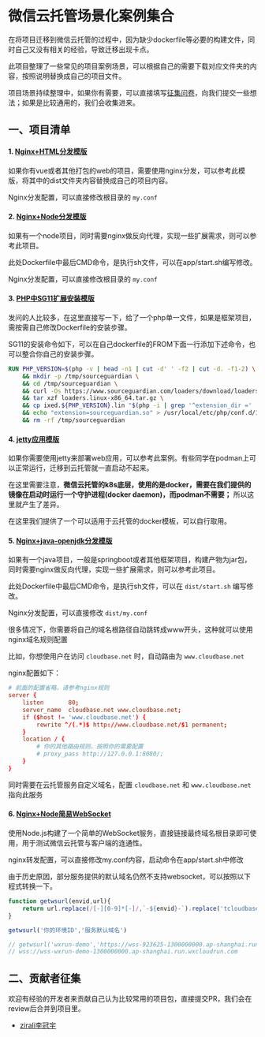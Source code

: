 # 微信云托管场景化案例集合

在将项目迁移到微信云托管的过程中，因为缺少dockerfile等必要的构建文件，同时自己又没有相关的经验，导致迁移出现卡点。

此项目整理了一些常见的项目案例场景，可以根据自己的需要下载对应文件夹的内容，按照说明替换成自己的项目文件。

项目场景持续整理中，如果你有需要，可以直接填写[征集问卷](https://wj.qq.com/s2/10034327/8f93/)，向我们提交一些想法；如果是比较通用的，我们会收集进来。

## 一、项目清单

#### 1. [Nginx+HTML分发模版](./nginxdist/)

如果你有vue或者其他打包的web的项目，需要使用nginx分发，可以参考此模版，将其中的dist文件夹内容替换成自己的项目内容。

Nginx分发配置，可以直接修改根目录的 `my.conf`

#### 2. [Nginx+Node分发模版](./nginxnode/)

如果有一个node项目，同时需要nginx做反向代理，实现一些扩展需求，则可以参考此项目。

此处Dockerfile中最后CMD命令，是执行sh文件，可以在app/start.sh编写修改。

Nginx分发配置，可以直接修改根目录的 `my.conf`

#### 3. [PHP中SG11扩展安装模版](./phpsg11)

发问的人比较多，在这里直接写一下，给了一个php单一文件，如果是框架项目，需按需自己修改Dockerfile的安装步骤。

SG11的安装命令如下，可以在自己dockerfile的FROM下面一行添加下述命令，也可以整合你自己的安装步骤。

``` dockerfile
RUN PHP_VERSION=$(php -v | head -n1 | cut -d' ' -f2 | cut -d. -f1-2) \
    && mkdir -p /tmp/sourceguardian \
    && cd /tmp/sourceguardian \
    && curl -Os https://www.sourceguardian.com/loaders/download/loaders.linux-x86_64.tar.gz \
    && tar xzf loaders.linux-x86_64.tar.gz \
    && cp ixed.${PHP_VERSION}.lin "$(php -i | grep '^extension_dir =' | cut -d' ' -f3)/sourceguardian.so" \
    && echo "extension=sourceguardian.so" > /usr/local/etc/php/conf.d/15-sourceguardian.ini \
    && rm -rf /tmp/sourceguardian
```

#### 4. [jetty应用模版](./jetty)

如果你需要使用jetty来部署web应用，可以参考此案例。有些同学在podman上可以正常运行，迁移到云托管就一直启动不起来。

在这里需要注意，**微信云托管的k8s底层，使用的是docker，需要在我们提供的镜像在启动时运行一个守护进程(docker daemon)，而podman不需要；** 所以这里就产生了差异。

在这里我们提供了一个可以适用于云托管的docker模板，可以自行取用。

#### 5. [Nginx+java-openjdk分发模版](./nginxjava/)

如果有一个java项目，一般是springboot或者其他框架项目，构建产物为jar包，同时需要nginx做反向代理，实现一些扩展需求，则可以参考此项目。

此处Dockerfile中最后CMD命令，是执行sh文件，可以在 `dist/start.sh` 编写修改。

Nginx分发配置，可以直接修改 `dist/my.conf`

很多情况下，你需要将自己的域名根路径自动跳转成www开头，这种就可以使用nginx域名规则配置

比如，你想使用户在访问 `cloudbase.net` 时，自动路由为 `www.cloudbase.net`

nginx配置如下：

``` conf
# 前面的配置省略，请参考nginx规则
server {
    listen       80;
    server_name  cloudbase.net www.cloudbase.net;
    if ($host != 'www.cloudbase.net') {
        rewrite ^/(.*)$ http://www.cloudbase.net/$1 permanent;
    }
    location / {
        # 你的其他路由规则，按照你的需要配置
        # proxy_pass http://127.0.0.1:8080/;
    }
}
```

同时需要在云托管服务自定义域名，配置 `cloudbase.net` 和 `www.cloudbase.net` 指向此服务

#### 6. [Nginx+Node简易WebSocket](./websocket/)

使用Node.js构建了一个简单的WebSocket服务，直接链接最终域名根目录即可使用，用于测试微信云托管与客户端的连通性。

nginx转发配置，可以直接修改my.conf内容，启动命令在app/start.sh中修改

由于历史原因，部分服务提供的默认域名仍然不支持websocket，可以按照以下程式转换一下。

``` js
function getwsurl(envid,url){
    return url.replace(/[-][0-9]*[-]/,`-${envid}-`).replace('tcloudbase.com','wxcloudrun.com').replace('https://','wss://')
}

getwsurl('你的环境ID','服务默认域名')

// getwsurl('wxrun-demo','https://wss-923625-1300000000.ap-shanghai.run.tcloudbase.com')
// wss://wss-wxrun-demo-1300000000.ap-shanghai.run.wxcloudrun.com
```

## 二、贡献者征集

欢迎有经验的开发者来贡献自己认为比较常用的项目包，直接提交PR，我们会在review后合并到项目里。

- [zirali李冠宇](https://github.com/Tcloudbase)
